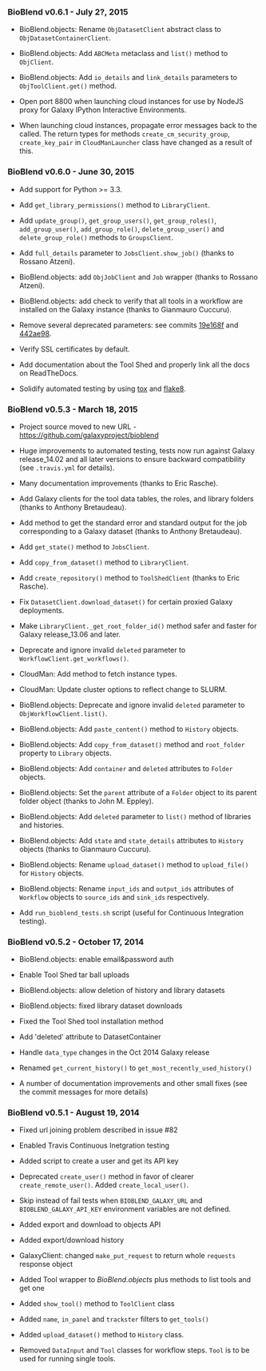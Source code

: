 ### BioBlend v0.6.1 - July 2?, 2015

* BioBlend.objects: Rename ``ObjDatasetClient`` abstract class to
  ``ObjDatasetContainerClient``.

* BioBlend.objects: Add ``ABCMeta`` metaclass and ``list()`` method to
  ``ObjClient``.

* BioBlend.objects: Add ``io_details`` and ``link_details`` parameters to
  ``ObjToolClient.get()`` method.

* Open port 8800 when launching cloud instances for use by NodeJS proxy for
  Galaxy IPython Interactive Environments.

* When launching cloud instances, propagate error messages back to the called.
  The return types for methods ``create_cm_security_group``, ``create_key_pair``
  in ``CloudManLauncher`` class have changed as a result of this.

### BioBlend v0.6.0 - June 30, 2015

* Add support for Python >= 3.3.

* Add ``get_library_permissions()`` method to ``LibraryClient``.

* Add ``update_group()``, ``get_group_users()``, ``get_group_roles()``,
  ``add_group_user()``, ``add_group_role()``, ``delete_group_user()`` and
  ``delete_group_role()`` methods to ``GroupsClient``.

* Add ``full_details`` parameter to ``JobsClient.show_job()`` (thanks to Rossano
  Atzeni).

* BioBlend.objects: add ``ObjJobClient`` and ``Job`` wrapper (thanks to Rossano
  Atzeni).

* BioBlend.objects: add check to verify that all tools in a workflow are
  installed on the Galaxy instance (thanks to Gianmauro Cuccuru).

* Remove several deprecated parameters: see commits [19e168f](https://github.com/galaxyproject/bioblend/commit/19e168f5342f4c791d37694d7039a85f2669df71)
  and [442ae98](https://github.com/galaxyproject/bioblend/commit/442ae98037be7455d57be15542553dc848d99431).

* Verify SSL certificates by default.

* Add documentation about the Tool Shed and properly link all the docs on
  ReadTheDocs.

* Solidify automated testing by using [tox](https://tox.readthedocs.org/) and
  [flake8](https://gitlab.com/pycqa/flake8).

### BioBlend v0.5.3 - March 18, 2015

* Project source moved to new URL - https://github.com/galaxyproject/bioblend

* Huge improvements to automated testing, tests now run against Galaxy
  release_14.02 and all later versions to ensure backward compatibility
  (see `.travis.yml` for details).

* Many documentation improvements (thanks to Eric Rasche).

* Add Galaxy clients for the tool data tables, the roles, and library
  folders (thanks to Anthony Bretaudeau).

* Add method to get the standard error and standard output for the
  job corresponding to a Galaxy dataset (thanks to Anthony Bretaudeau).

* Add ``get_state()`` method to ``JobsClient``.

* Add ``copy_from_dataset()`` method to ``LibraryClient``.

* Add ``create_repository()`` method to ``ToolShedClient`` (thanks to Eric
  Rasche).

* Fix ``DatasetClient.download_dataset()`` for certain proxied Galaxy
  deployments.

* Make ``LibraryClient._get_root_folder_id()`` method safer and faster for
  Galaxy release_13.06 and later.

* Deprecate and ignore invalid ``deleted`` parameter to
  ``WorkflowClient.get_workflows()``.

* CloudMan: Add method to fetch instance types.

* CloudMan: Update cluster options to reflect change to SLURM.

* BioBlend.objects: Deprecate and ignore invalid ``deleted`` parameter
  to ``ObjWorkflowClient.list()``.

* BioBlend.objects: Add ``paste_content()`` method to ``History`` objects.

* BioBlend.objects: Add ``copy_from_dataset()`` method and ``root_folder``
  property to ``Library`` objects.

* BioBlend.objects: Add ``container`` and ``deleted`` attributes to ``Folder``
  objects.

* BioBlend.objects: Set the ``parent`` attribute of a ``Folder`` object to its
  parent folder object (thanks to John M. Eppley).

* BioBlend.objects: Add ``deleted`` parameter to ``list()`` method
  of libraries and histories.

* BioBlend.objects: Add ``state`` and ``state_details`` attributes to
 ``History`` objects (thanks to Gianmauro Cuccuru).

* BioBlend.objects: Rename ``upload_dataset()`` method to ``upload_file()``
  for ``History`` objects.

* BioBlend.objects: Rename ``input_ids`` and ``output_ids`` attributes of
  ``Workflow`` objects to ``source_ids`` and ``sink_ids`` respectively.

* Add ``run_bioblend_tests.sh`` script (useful for Continuous Integration
  testing).

### BioBlend v0.5.2 - October 17, 2014

* BioBlend.objects: enable email&password auth

* Enable Tool Shed tar ball uploads

* BioBlend.objects: allow deletion of history and library datasets

* BioBlend.objects: fixed library dataset downloads

* Fixed the Tool Shed tool installation method

* Add 'deleted' attribute to DatasetContainer

* Handle `data_type` changes in the Oct 2014 Galaxy release

* Renamed `get_current_history()` to `get_most_recently_used_history()`

* A number of documentation improvements and other small fixes (see
  the commit messages for more details)

### BioBlend v0.5.1 - August 19, 2014

* Fixed url joining problem described in issue #82

* Enabled Travis Continuous Inetgration testing

* Added script to create a user and get its API key

* Deprecated ``create_user()`` method in favor of clearer ``create_remote_user()``.
  Added ``create_local_user()``.

* Skip instead of fail tests when ``BIOBLEND_GALAXY_URL`` and
  ``BIOBLEND_GALAXY_API_KEY`` environment variables are not defined.

* Added export and download to objects API

* Added export/download history

* GalaxyClient: changed ``make_put_request`` to return whole ``requests``
  response object

* Added Tool wrapper to *BioBlend.objects* plus methods to list tools and get one

* Added ``show_tool()`` method to ``ToolClient`` class

* Added ``name``, ``in_panel`` and
  ``trackster`` filters to ``get_tools()``

* Added ``upload_dataset()`` method to ``History`` class.

* Removed ``DataInput`` and ``Tool`` classes for workflow steps. ``Tool`` is to
  be used for running single tools.
